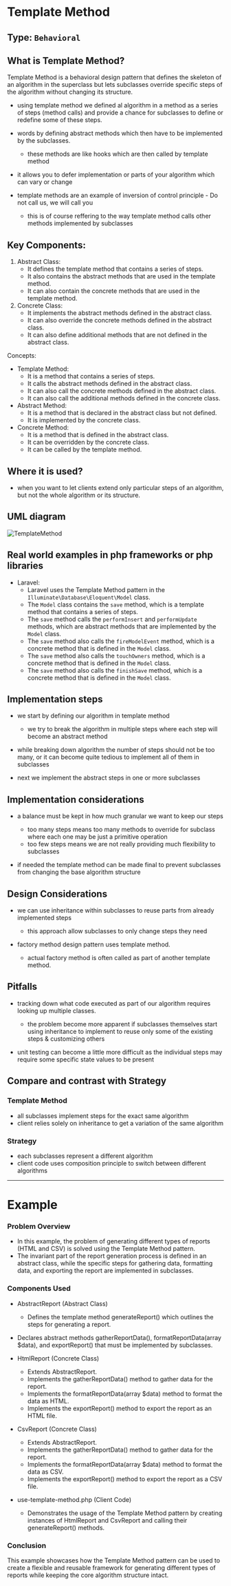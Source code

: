 # Template Method 

## Type: `Behavioral`


## What is Template Method?

Template Method is a behavioral design pattern that defines the skeleton of an algorithm in the superclass but lets subclasses override specific steps of the algorithm without changing its structure.

* using template method we defined al algorithm in a method as a series of steps (method calls) and provide a chance for subclasses to define or redefine some of these steps.

* words by defining abstract methods which then have to be implemented by the subclasses.
  * these methods are like hooks which are then called by template method

* it allows you to defer implementation or parts of your algorithm which can vary or change

* template methods are an example of inversion of control principle - Do not call us, we will call you
  * this is of course reffering to the way template method calls other methods implemented by subclasses

## Key Components:

1. Abstract Class: 
    * It defines the template method that contains a series of steps.
    * It also contains the abstract methods that are used in the template method.
    * It can also contain the concrete methods that are used in the template method.
2. Concrete Class:
    * It implements the abstract methods defined in the abstract class.
    * It can also override the concrete methods defined in the abstract class.
    * It can also define additional methods that are not defined in the abstract class.

Concepts: 
* Template Method:
    * It is a method that contains a series of steps.
    * It calls the abstract methods defined in the abstract class.
    * It can also call the concrete methods defined in the abstract class.
    * It can also call the additional methods defined in the concrete class.
* Abstract Method:
    * It is a method that is declared in the abstract class but not defined.
    * It is implemented by the concrete class.
* Concrete Method:
    * It is a method that is defined in the abstract class.
    * It can be overridden by the concrete class.
    * It can be called by the template method.

## Where it is used?

* when you want to let clients extend only particular steps of an algorithm, but not the whole algorithm or its structure.

## UML diagram 

![TemplateMethod](resources/uml.png)


## Real world examples in php frameworks or php libraries

* Laravel: 
    * Laravel uses the Template Method pattern in the `Illuminate\Database\Eloquent\Model` class. 
    * The `Model` class contains the `save` method, which is a template method that contains a series of steps.
    * The `save` method calls the `performInsert` and `performUpdate` methods, which are abstract methods that are implemented by the `Model` class.
    * The `save` method also calls the `fireModelEvent` method, which is a concrete method that is defined in the `Model` class.
    * The `save` method also calls the `touchOwners` method, which is a concrete method that is defined in the `Model` class.
    * The `save` method also calls the `finishSave` method, which is a concrete method that is defined in the `Model` class.

  
## Implementation steps

* we start by defining our algorithm in template method
  * we try to break the algorithm in multiple steps where each step will become an abstract method

* while breaking down algorithm the number of steps should not be too many, or it can become quite tedious to implement all of them in subclasses

* next we implement the abstract steps in one or more subclasses


## Implementation considerations

* a balance must be kept in how much granular we want to keep our steps
  * too many steps means too many methods to override for subclass where each one may be just a primitive operation
  * too few steps means we are not really providing much flexibility to subclasses

* if needed the template method can be made final to prevent subclasses from changing the base algorithm structure


## Design Considerations

* we can use inheritance within subclasses to reuse parts from already implemented steps
  * this approach allow subclasses to only change steps they need

* factory method design pattern uses template method.
  * actual factory method is often called as part of another template method.


## Pitfalls

* tracking down what code executed as part of our algorithm requires looking up multiple classes.
  * the problem become more apparent if subclasses themselves start using inheritance to implement to reuse only some of the existing steps & customizing others

* unit testing can become a little more difficult as the individual steps may require some specific state values to be present


## Compare and contrast with Strategy

### Template Method

* all subclasses implement steps for the exact same algorithm
* client relies solely on inheritance to get a variation of the same algorithm


### Strategy

* each subclasses represent a different algorithm
* client code uses composition principle to switch between different algorithms

---

# Example


### Problem Overview

* In this example, the problem of generating different types of reports (HTML and CSV) is solved using the Template Method pattern.
* The invariant part of the report generation process is defined in an abstract class, while the specific steps for gathering data, formatting data, and exporting the report are implemented in subclasses.

### Components Used

* AbstractReport (Abstract Class)  
  * Defines the template method generateReport() which outlines the steps for generating a report.
* Declares abstract methods gatherReportData(), formatReportData(array $data), and exportReport() that must be implemented by subclasses.
* HtmlReport (Concrete Class)  
  * Extends AbstractReport.
  * Implements the gatherReportData() method to gather data for the report.
  * Implements the formatReportData(array $data) method to format the data as HTML.
  * Implements the exportReport() method to export the report as an HTML file.
* CsvReport (Concrete Class)  
  * Extends AbstractReport.
  * Implements the gatherReportData() method to gather data for the report.
  * Implements the formatReportData(array $data) method to format the data as CSV.
  * Implements the exportReport() method to export the report as a CSV file.

* use-template-method.php (Client Code)  
  * Demonstrates the usage of the Template Method pattern by creating instances of HtmlReport and CsvReport and calling their generateReport() methods.

### Conclusion
This example showcases how the Template Method pattern can be used to create a flexible and reusable framework for generating different types of reports while keeping the core algorithm structure intact.
